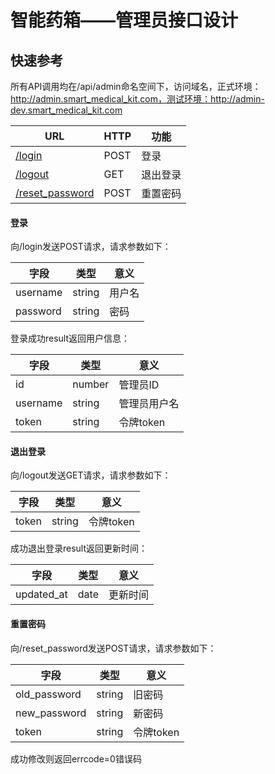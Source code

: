 智能药箱——管理员接口设计
==========

快速参考
--------
所有API调用均在/api/admin命名空间下，访问域名，正式环境：http://admin.smart_medical_kit.com，测试环境：http://admin-dev.smart_medical_kit.com

URL|HTTP|功能
---|----|----
[/login](#登录)|POST|登录
[/logout](#退出登录)|GET|退出登录
[/reset_password](#重置密码)|POST|重置密码

#### 登录
向/login发送POST请求，请求参数如下：

字段|类型|意义
----|----|----
username|string|用户名
password|string|密码

登录成功result返回用户信息：

字段|类型|意义
----|----|----
id|number|管理员ID
username|string|管理员用户名
token|string|令牌token

#### 退出登录
向/logout发送GET请求，请求参数如下：

字段|类型|意义
----|----|----
token|string|令牌token

成功退出登录result返回更新时间：

字段|类型|意义
----|----|----
updated_at|date|更新时间

#### 重置密码
向/reset_password发送POST请求，请求参数如下：

字段|类型|意义
----|----|----
old_password|string|旧密码
new_password|string|新密码
token|string|令牌token

成功修改则返回errcode=0错误码